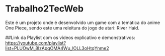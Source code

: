 # Trabalho2TecWeb
Este é um projeto onde é desenvolvido um game com a temática do anime One Piece, sendo este uma releitura do jogo de atari: River Haid.

##Link da Playlist com os vídeos explicativo e demonstrativos:
https://youtube.com/playlist?list=PLUOwM_8lzApqOMA4Wu_lOLL3oHtqYnme2

